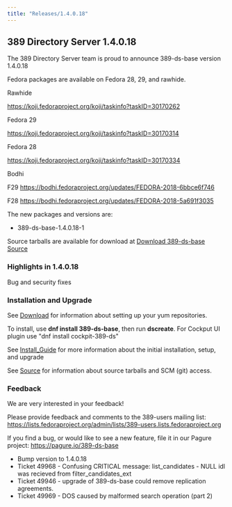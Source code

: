 ```yaml
---
title: "Releases/1.4.0.18"
---
```


389 Directory Server 1.4.0.18
-----------------------------

The 389 Directory Server team is proud to announce 389-ds-base version 1.4.0.18

Fedora packages are available on Fedora 28, 29, and rawhide.

Rawhide

<https://koji.fedoraproject.org/koji/taskinfo?taskID=30170262>

Fedora 29

<https://koji.fedoraproject.org/koji/taskinfo?taskID=30170314>

Fedora 28

<https://koji.fedoraproject.org/koji/taskinfo?taskID=30170334>

Bodhi

F29 <https://bodhi.fedoraproject.org/updates/FEDORA-2018-6bbce6f746>

F28 <https://bodhi.fedoraproject.org/updates/FEDORA-2018-5a691f3035>


The new packages and versions are:

- 389-ds-base-1.4.0.18-1

Source tarballs are available for download at [Download 389-ds-base Source](https://releases.pagure.org/389-ds-base/389-ds-base-1.4.0.18.tar.bz2)

### Highlights in 1.4.0.18

Bug and security fixes

### Installation and Upgrade 

See [Download](../download.html) for information about setting up your yum repositories.

To install, use **dnf install 389-ds-base**, then run **dscreate**.  For Cockput UI plugin use "dnf install cockpit-389-ds"

See [Install\_Guide](../howto/howto-install-389.html) for more information about the initial installation, setup, and upgrade

See [Source](../development/source.html) for information about source tarballs and SCM (git) access.

### Feedback

We are very interested in your feedback!

Please provide feedback and comments to the 389-users mailing list: <https://lists.fedoraproject.org/admin/lists/389-users.lists.fedoraproject.org>

If you find a bug, or would like to see a new feature, file it in our Pagure project: <https://pagure.io/389-ds-base>

- Bump version to 1.4.0.18
- Ticket 49968 - Confusing CRITICAL message: list_candidates - NULL idl was recieved from filter_candidates_ext
- Ticket 49946 - upgrade of 389-ds-base could remove replication agreements.
- Ticket 49969 - DOS caused by malformed search operation (part 2)

